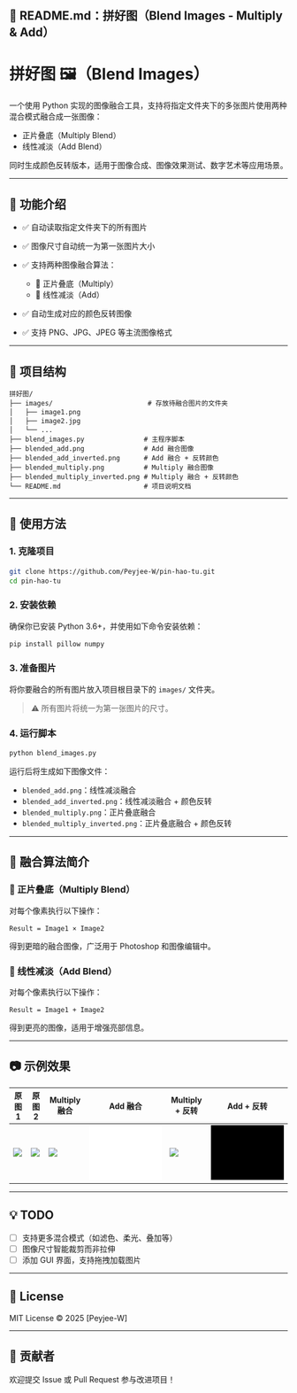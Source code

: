## 📌 README.md：拼好图（Blend Images - Multiply & Add）

# 拼好图 🖼️（Blend Images）

一个使用 Python 实现的图像融合工具，支持将指定文件夹下的多张图片使用两种混合模式融合成一张图像：

* 正片叠底（Multiply Blend）
* 线性减淡（Add Blend）

同时生成颜色反转版本，适用于图像合成、图像效果测试、数字艺术等应用场景。

---

## 🧩 功能介绍

* ✅ 自动读取指定文件夹下的所有图片
* ✅ 图像尺寸自动统一为第一张图片大小
* ✅ 支持两种图像融合算法：

  * 🎨 正片叠底（Multiply）
  * 🌟 线性减淡（Add）
* ✅ 自动生成对应的颜色反转图像
* ✅ 支持 PNG、JPG、JPEG 等主流图像格式

---

## 📂 项目结构

```
拼好图/
├── images/                        # 存放待融合图片的文件夹
│   ├── image1.png
│   ├── image2.jpg
│   └── ...
├── blend_images.py               # 主程序脚本
├── blended_add.png               # Add 融合图像
├── blended_add_inverted.png      # Add 融合 + 反转颜色
├── blended_multiply.png          # Multiply 融合图像
├── blended_multiply_inverted.png # Multiply 融合 + 反转颜色
└── README.md                     # 项目说明文档
```

---

## 🚀 使用方法

### 1. 克隆项目

```bash
git clone https://github.com/Peyjee-W/pin-hao-tu.git
cd pin-hao-tu
```

### 2. 安装依赖

确保你已安装 Python 3.6+，并使用如下命令安装依赖：

```bash
pip install pillow numpy
```

### 3. 准备图片

将你要融合的所有图片放入项目根目录下的 `images/` 文件夹。

> ⚠️ 所有图片将统一为第一张图片的尺寸。

### 4. 运行脚本

```bash
python blend_images.py
```

运行后将生成如下图像文件：

* `blended_add.png`：线性减淡融合
* `blended_add_inverted.png`：线性减淡融合 + 颜色反转
* `blended_multiply.png`：正片叠底融合
* `blended_multiply_inverted.png`：正片叠底融合 + 颜色反转

---

## 🧠 融合算法简介

### 🎨 正片叠底（Multiply Blend）

对每个像素执行以下操作：

```
Result = Image1 × Image2
```

得到更暗的融合图像，广泛用于 Photoshop 和图像编辑中。

### 🌟 线性减淡（Add Blend）

对每个像素执行以下操作：

```
Result = Image1 + Image2
```

得到更亮的图像，适用于增强亮部信息。

---

## 📷 示例效果

| 原图1                    | 原图2                    | Multiply 融合            | Add 融合                | Multiply + 反转         | Add + 反转              |
| ---------------------- | ---------------------- | ------------------------ | ----------------------- | ------------------------ | ------------------------ |
| ![](images/image1.png) | ![](images/image2.png) | ![](blended_multiply.png) | ![](blended_add.png)    | ![](blended_multiply_inverted.png) | ![](blended_add_inverted.png) |

---

## 💡 TODO

* [ ] 支持更多混合模式（如滤色、柔光、叠加等）
* [ ] 图像尺寸智能裁剪而非拉伸
* [ ] 添加 GUI 界面，支持拖拽加载图片

---

## 📄 License

MIT License © 2025 \[Peyjee-W]

---

## 🤝 贡献者

欢迎提交 Issue 或 Pull Request 参与改进项目！


